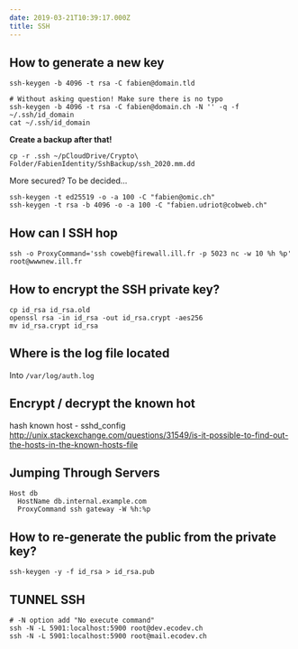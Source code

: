 ```yaml
---
date: 2019-03-21T10:39:17.000Z
title: SSH
---
```




How to generate a new key
----------------

```shell
ssh-keygen -b 4096 -t rsa -C fabien@domain.tld

# Without asking question! Make sure there is no typo
ssh-keygen -b 4096 -t rsa -C fabien@domain.ch -N '' -q -f ~/.ssh/id_domain
cat ~/.ssh/id_domain
```

**Create a backup after that!** 

`cp -r .ssh ~/pCloudDrive/Crypto\ Folder/FabienIdentity/SshBackup/ssh_2020.mm.dd`

More secured?  To be decided...

```shell
ssh-keygen -t ed25519 -o -a 100 -C "fabien@omic.ch"
ssh-keygen -t rsa -b 4096 -o -a 100 -C "fabien.udriot@cobweb.ch"
```

How can I SSH hop
-------

```shell
ssh -o ProxyCommand='ssh coweb@firewall.ill.fr -p 5023 nc -w 10 %h %p' root@wwwnew.ill.fr
```

How to encrypt the SSH private key?
-----------------------------------

```shell
cp id_rsa id_rsa.old
openssl rsa -in id_rsa -out id_rsa.crypt -aes256
mv id_rsa.crypt id_rsa
```

Where is the log file located
--------

Into `/var/log/auth.log`

Encrypt / decrypt the known hot
----------------------------

hash known host - sshd_config
<http://unix.stackexchange.com/questions/31549/is-it-possible-to-find-out-the-hosts-in-the-known-hosts-file>

Jumping Through Servers
-----------------------

```shell
Host db
  HostName db.internal.example.com
  ProxyCommand ssh gateway -W %h:%p
```

How to re-generate the public from the private key?
-------------------

```shell
ssh-keygen -y -f id_rsa > id_rsa.pub
```

TUNNEL SSH
----------

```shell
# -N option add "No execute command"
ssh -N -L 5901:localhost:5900 root@dev.ecodev.ch
ssh -N -L 5901:localhost:5900 root@mail.ecodev.ch
```